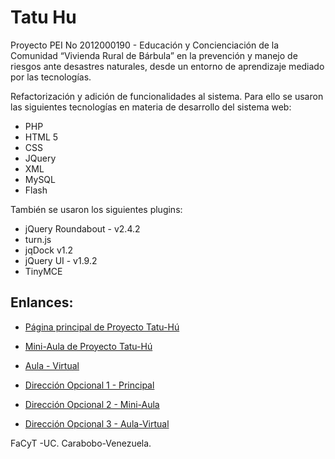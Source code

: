 # Tatu Hu

Proyecto PEI No 2012000190 -  Educación y Concienciación de la Comunidad  “Vivienda Rural de Bárbula” en la prevención y manejo de riesgos ante desastres naturales, desde un entorno de aprendizaje mediado por las tecnologías.

Refactorización y adición de funcionalidades al sistema. Para ello se usaron las siguientes tecnologías en materia de desarrollo del sistema web:

- PHP
- HTML 5
- CSS
- JQuery
- XML
- MySQL
- Flash

También se usaron los siguientes plugins:
- jQuery Roundabout - v2.4.2
- turn.js
- jqDock v1.2
- jQuery UI - v1.9.2
- TinyMCE

Enlances: 
--------------

* [Página principal de Proyecto Tatu-Hú](http://hpserver-elearning.facyt.uc.edu.ve/TatuHu/)
* [Mini-Aula de Proyecto Tatu-Hú](http://hpserver-elearning.facyt.uc.edu.ve/tatuhu_2.6/miniaula2.5/)
* [Aula - Virtual](http://hpserver-elearning.facyt.uc.edu.ve/tatuhu_2.6/aula_tatu/)

* [Dirección Opcional 1 - Principal](http://190.170.86.92/tatuhu_2.6/miniaula2.5/)
* [Dirección Opcional 2 - Mini-Aula](http://190.170.86.92/tatuhu_2.6/miniaula2.5/)
* [Dirección Opcional 3 - Aula-Virtual](http://190.170.86.92/tatuhu_2.6/aula_tatu/)

FaCyT -UC.
Carabobo-Venezuela.
